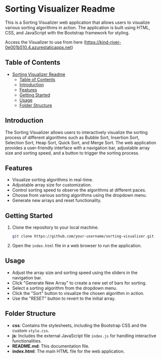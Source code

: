 # Sorting Visualizer Readme

This is a Sorting Visualizer web application that allows users to visualize various sorting algorithms in action. The application is built using HTML, CSS, and JavaScript with the Bootstrap framework for styling.

Access the Visualizer to use from here (https://kind-river-0e001b510.4.azurestaticapps.net)
## Table of Contents
- [Sorting Visualizer Readme](#sorting-visualizer-readme)
  - [Table of Contents](#table-of-contents)
  - [Introduction](#introduction)
  - [Features](#features)
  - [Getting Started](#getting-started)
  - [Usage](#usage)
  - [Folder Structure](#folder-structure)

## Introduction
The Sorting Visualizer allows users to interactively visualize the sorting process of different algorithms such as Bubble Sort, Insertion Sort, Selection Sort, Heap Sort, Quick Sort, and Merge Sort. The web application provides a user-friendly interface with a navigation bar, adjustable array size and sorting speed, and a button to trigger the sorting process.

## Features
- Visualize sorting algorithms in real-time.
- Adjustable array size for customization.
- Control sorting speed to observe the algorithms at different paces.
- Choose from various sorting algorithms using the dropdown menu.
- Generate new arrays and reset functionality.

## Getting Started
1. Clone the repository to your local machine.
   ```bash
   git clone https://github.com/your-username/sorting-visualizer.git
   ```
2. Open the `index.html` file in a web browser to run the application.

## Usage
- Adjust the array size and sorting speed using the sliders in the navigation bar.
- Click "Generate New Array" to create a new set of bars for sorting.
- Select a sorting algorithm from the dropdown menu.
- Click the "Sort" button to visualize the chosen algorithm in action.
- Use the "RESET" button to revert to the initial array.

## Folder Structure
- **css**: Contains the stylesheets, including the Bootstrap CSS and the custom `style.css`.
- **js**: Includes the external JavaScript file `index.js` for handling interactive functionalities.
- **README.md**: This documentation file.
- **index.html**: The main HTML file for the web application.

